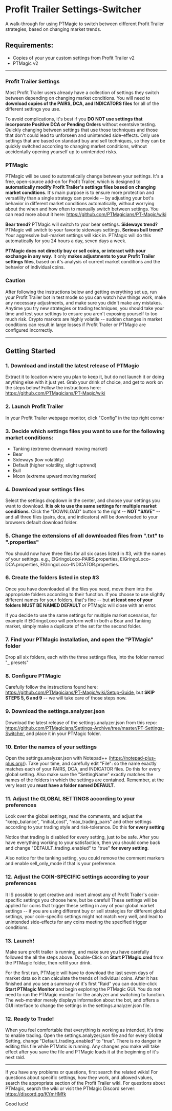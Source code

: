 # Profit Trailer Settings-Switcher
A walk-through for using PTMagic to switch between different Profit Trailer strategies, based on changing market trends.


## Requirements: 
 - Copies of your your custom settings from Profit Trailer v2
 - PTMagic v2
---

### Profit Trailer Settings
Most Profit Trailer users already have a collection of settings they switch between depending on changing market conditions.  You will need to __download copies of the PAIRS, DCA, and INDICATORS files__ for all of the different settings you use. 

To avoid complications, it's best if you __DO NOT use settings that incorporate Positive DCA or Pending Orders__ without exentsive testing. Quickly changing between settings that use those techniques and those that don't could lead to unforseen and unintended side-effects. Only use settings that are based on standard buy and sell techniques, so they can be quickly switched according to changing market conditions, without accidentally opening yourself up to unintended risks.

### PTMagic
PTMagic will be used to automatically change between your settings.  It's a free, open-source add-on for Profit Trailer, which is designed to __automatically modify Profit Trailer's settings files based on changing market conditions__.  It's main purpose is to ensure more protection and versatility than a single strategy can provide -- by adjusting your bot's behavior in different market conditions automatically, without worrying about the when and how often to manually switch between settings.   You can read more about it here:  https://github.com/PTMagicians/PT-Magic/wiki

__Bear trend?__  PTMagic will switch to your bear settings.  __Sideways trend?__  PTMagic will switch to your favorite sideways settings, __Serious bull trend?__  Your aggressive bull-market settings will kick in.  PTMagic will do this automatically for you 24 hours a day, seven days a week. 

__PTMagic does not directly buy or sell coins, or interact with your exchange in any way__.  It only __makes adjustments to your Profit Trailer settings files__, based on it's analysis of current market conditions and the behavior of individual coins.

### Caution
After following the instructions below and getting everything set up, run your Profit Trailer bot in test mode so you can watch how things work, make any necessary adjustments, and make sure you didn't make any mistakes. Anytime you try new strategies or trading techniques, you should take your time and test your settings to ensure you aren't exposing yourself to too much risk.  Crypto markets are highly volatile -- sudden changes in market conditions can result in large losses if Profit Trailer or PTMagic are configured incorrectly.  

---
## Getting Started

### 1. Download and install the latest release of PTMagic  
Extract it to location where you plan to keep it, but do not launch it or doing anything else with it just yet.  Grab your drink of choice, and get to work on the steps below!  Follow the instructions here:  https://github.com/PTMagicians/PT-Magic/wiki

### 2. Launch Profit Trailer
In your Profit Trailer webpage monitor, click "Config" in the top right corner

### 3. Decide which settings files you want to use for the following market conditions:

- Tanking (extreme downward moving market) 
- Bear
- Sideways (low volatility)
- Default (higher volatility, slight uptrend)
- Bull
- Moon (extreme upward moving market)

### 4. Download your settings files
Select the settings dropdown in the center, and choose your settings you want to download.  __It is ok to use the same settings for multiple market conditions__. Click the "DOWNLOAD" button to the right -- __NOT "SAVE"__ -- and all three files (pairs, dca, and indicators) will be downloaded to your browsers default download folder.

### 5. Change the extensions of all downloaded files from ".txt" to ".properties"
You should now have three files for all six cases listed in #3, with the names of your settings.  e.g., ElGringoLoco-PAIRS.properties, ElGringoLoco-DCA.properties, ElGringoLoco-INDICATOR.properties.  

### 6. Create the folders listed in step #3
Once you have downloaded all the files you need, move them into the appropriate folders according to their function.  If you choose to use slightly different names for your folders, that's fine -- but __at least one of your folders MUST BE NAMED DEFAULT__ or PTMagic will close with an error.  

If you decide to use the same settings for multiple market scenarios, for example if ElGringoLoco will perform well in both a Bear and Tanking market, simply make a duplicate of the set for the second folder.

### 7. Find your PTMagic installation, and open the "PTMagic" folder
Drop all six folders, each with the three settings files, into the folder named "_ presets"

### 8. Configure PTMagic
Carefully follow the instructions found here:  https://github.com/PTMagicians/PT-Magic/wiki/Setup-Guide, but __SKIP STEPS 5, 6 and 9__ -- we will take care of those steps now.

### 9. Download the settings.analyzer.json
Download the latest release of the settings.analyzer.json from this repo: https://github.com/PTMagicians/Settings-Archive/tree/master/PT-Settings-Switcher, and place it in your PTMagic folder.

### 10. Enter the names of your settings
Open the settings.analyzer.json with Notepad++ (https://notepad-plus-plus.org/).  Take your time, and carefully edit "File": so the name exactly matches each of your PAIRS, DCA, and INDICATOR files.  Do this for every global setting.   Also make sure the "SettingName" exactly matches the names of the folders in which the settings are contained.  Remember, at the very least you __must have a folder named DEFAULT__.   

### 11.  Adjust the GLOBAL SETTINGS according to your preferences
Look over the global settings, read the comments, and adjust the "keep_balance", "initial_cost", "max_trading_pairs" and other settings according to your trading style and risk-tolerance.  Do this __for every setting__  

Notice that trading is disabled for every setting, just to be safe.  After you have everything working to your satisfaction, then you should come back and change "DEFAULT_trading_enabled" to "true" __for every setting__.   

Also notice for the tanking setting, you could remove the comment markers and enable sell_only_mode if that is your preference.

### 12. Adjust the COIN-SPECIFIC settings according to your preferences
It IS possible to get creative and insert almost any of Profit Trailer's coin-specific settings you choose here, but be careful!  These settings will be applied for coins that trigger these setting in any of your global market settings -- if you are using different buy or sell strategies for different global settings, your coin-specific settings might not match very well, and lead to unintended side-effects for any coins meeting the specified trigger conditions.

### 13. Launch!
Make sure profit trailer is running, and make sure you have carefully followed the all the steps above.  Double-Click on __Start PTMagic.cmd__ from the PTMagic folder, then refill your drink.  

For the first run, PTMagic will have to download the last seven days of market data so it can calculate the trends of individual coins.  After it has finished and you see a summary of it's first "Raid" you can double-click __Start PTMagic Monitor__ and begin exploring the PTMagic GUI.  You do not need to run the PTMagic monitor for the analyzer and switching to function.  The web-monitor merely displays information about the bot, and offers a GUI interface to change the settings in the settings.analyzer.json file.

### 12. Ready to Trade!
When you feel comfortable that everything is working as intended, it's time to enable trading.  Open the settings.analyzer.json file and for every Global Setting, change "Default_trading_enabled" to "true".  There is no danger in editing this file while PTMatic is running. Any changes you make will take effect after you save the file and PTMagic loads it at the beginning of it's next raid. 

---

If you have any problems or questions, first search the related wikis!  For questions about specific settings, how they work, and allowed values, search the appropriate section of the Profit Trailer wiki.  For questions about PTMagic, search the wiki or visit the PTMagic Discord server:  https://discord.gg/KYmHMfk

Good luck! 






